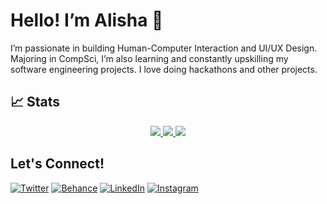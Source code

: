 # Hello! I’m Alisha 🌱
I’m passionate in building Human-Computer Interaction and UI/UX Design. Majoring in CompSci, I’m also learning and constantly upskilling my software engineering projects. I love doing hackathons and other projects.

## 📈 Stats
<p align="center">
    <a href="https://github.com/alishalistya/alishalistya">
        <img src="https://github-profile-trophy.vercel.app/?username=alishalistya&column=-1&theme=radical" />
    </a>
    <a href="https://github.com/alishalistya/alishalistya">
        <img src="https://github-readme-stats.vercel.app/api/top-langs/?username=alishalistya&show_icons=true&count_private=true&include_all_commits=true&layout=compact&langs_count=8&theme=radical" />
    </a>
    <a href="https://github.com/rayhankinan/rayhankinan">
        <img src="https://github-readme-stats.vercel.app/api?username=alishalistya&show_icons=true&count_private=true&theme=radical" />
    </a>
</p>


## Let's Connect!
[![Twitter](https://img.shields.io/badge/Twitter-1DA1F2?style=for-the-badge&logo=twitter&logoColor=white)](https://x.com/porotolio)
[![Behance](https://img.shields.io/badge/Behance-1769FF?style=for-the-badge&logo=behance&logoColor=white)](https://www.behance.net/alishalistya)
[![LinkedIn](https://img.shields.io/badge/LinkedIn-0077B5?style=for-the-badge&logo=linkedin&logoColor=white)](https://www.linkedin.com/in/alishalistya/)
[![Instagram](https://img.shields.io/badge/Instagram-E4405F?style=for-the-badge&logo=instagram&logoColor=white)](https://instagram.com/alishalistt)
